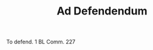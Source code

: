 ---
title: Ad Defendendum
letter: A
permalink: "/definitions/ad-defendendum.html"
body: To defend. 1 BL Comm. 227
published_at: '2018-07-07'
layout: post
---